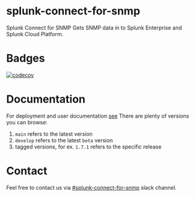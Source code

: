 # splunk-connect-for-snmp
Splunk Connect for SNMP Gets SNMP data in to Splunk Enterprise and Splunk Cloud Platform.

# Badges

[![codecov](https://codecov.io/gh/splunk/splunk-connect-for-snmp/branch/main/graph/badge.svg?token=8EALM9BT38)](https://codecov.io/gh/splunk/splunk-connect-for-snmp)

# Documentation

For deployment and user documentation [see](https://splunk.github.io/splunk-connect-for-snmp/)
There are plenty of versions you can browse:
1. `main` refers to the latest version
2. `develop` refers to the latest `beta` version
3. tagged versions, for ex. `1.7.1` refers to the specific release

# Contact

Feel free to contact us via [#splunk-connect-for-snmp](https://splunk-usergroups.slack.com/archives/C01K4V86WV7) slack channel.
